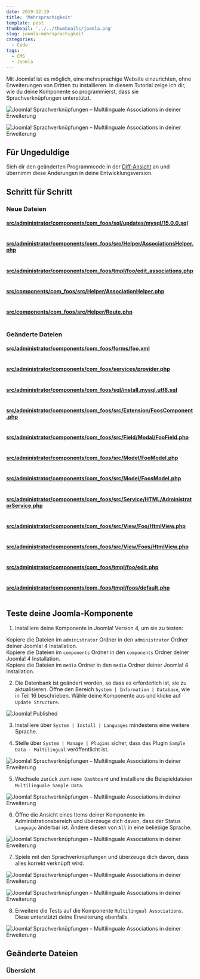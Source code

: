 ```yaml
---
date: 2019-12-19
title: 'Mehrsprachigkeit'
template: post
thumbnail: '../../thumbnails/joomla.png'
slug: joomla-mehrsprachigkeit
categories:
  - Code
tags:
  - CMS
  - Joomla
---
```


Mit Joomla! ist es möglich, eine mehrsprachige Website einzurichten, ohne Erweiterungen von Dritten zu installieren. In diesem Tutorial zeige ich dir, wie du deine Komponente so programmierst, dass sie Sprachverknüpfungen unterstützt.

![Joomla! Sprachverknüpfungen – Multilinguale Associations in deiner Erweiterung](/images/j4x19x5.png)

![Joomla! Sprachverknüpfungen – Multilinguale Associations in deiner Erweiterung](/images/j4x19x6.png)

## Für Ungeduldige

Sieh dir den geänderten Programmcode in der [Diff-Ansicht](https://github.com/astridx/boilerplate/compare/t14b...t15a) an und übernimm diese Änderungen in deine Entwicklungsversion.


## Schritt für Schritt

### Neue Dateien

#### [src/administrator/components/com_foos/sql/updates/mysql/15.0.0.sql](https://github.com/astridx/boilerplate/compare/t14b...t15a#diff-fa2e66efed41380705fb9f91c257ea9c)

[]()
```

```

#### [src/administrator/components/com_foos/src/Helper/AssociationsHelper.php](https://github.com/astridx/boilerplate/compare/t14b...t15a#diff-89e05e395916539c641802f3bb6165c5)

[]()
```

```

#### [src/administrator/components/com_foos/tmpl/foo/edit_associations.php](https://github.com/astridx/boilerplate/compare/t14b...t15a#diff-00a681faa92b56a5268be6268afbe52f)

[]()
```

```

#### [src/components/com_foos/src/Helper/AssociationHelper.php](https://github.com/astridx/boilerplate/compare/t14b...t15a#diff-2c4c9f6ac9ee1dafc30e300dc667f323)

[]()
```

```

#### [src/components/com_foos/src/Helper/Route.php](https://github.com/astridx/boilerplate/compare/t14b...t15a#diff-80bf53de6eba8ceb28ebfb1069c0c304)

[]()
```

```

### Geänderte Dateien

#### [src/administrator/components/com_foos/forms/foo.xml](https://github.com/astridx/boilerplate/compare/t14b...t15a#diff-262e27353fbe755d3813ea2df19cd0ed)

[]()
```

```

#### [src/administrator/components/com_foos/services/provider.php](https://github.com/astridx/boilerplate/compare/t14b...t15a#diff-6f6a8e05c359293ccc2ab0a2046bce7f)

[]()
```

```

#### [src/administrator/components/com_foos/sql/install.mysql.utf8.sql](https://github.com/astridx/boilerplate/compare/t14b...t15a#diff-896f245bc8e493f91277fd33913ef974)

[]()
```

```

#### [src/administrator/components/com_foos/src/Extension/FoosComponent.php](https://github.com/astridx/boilerplate/compare/t14b...t15a#diff-38764f2b1343234561c0d02cd2991ea1)

[]()
```

```

#### [src/administrator/components/com_foos/src/Field/Modal/FooField.php](https://github.com/astridx/boilerplate/compare/t14b...t15a#diff-aa20a48089379605365184314b6cc950)

[]()
```

```

#### [src/administrator/components/com_foos/src/Model/FooModel.php](https://github.com/astridx/boilerplate/compare/t14b...t15a#diff-c1b8160bef2d2b36367dc59381d6bcb7)

[]()
```

```

#### [src/administrator/components/com_foos/src/Model/FoosModel.php](https://github.com/astridx/boilerplate/compare/t14b...t15a#diff-2daf62ad6c51630353e31eaa3cc28626)

[]()
```

```

#### [src/administrator/components/com_foos/src/Service/HTML/AdministratorService.php](https://github.com/astridx/boilerplate/compare/t14b...t15a#diff-66f0a18f94a16b0a790b4c8f20a4dd6e)

[]()
```

```

#### [src/administrator/components/com_foos/src/View/Foo/HtmlView.php](https://github.com/astridx/boilerplate/compare/t14b...t15a#diff-d25fe4d29c25ccf10e0ba6ecaf837294)

[]()
```

```

#### [src/administrator/components/com_foos/src/View/Foos/HtmlView.php](https://github.com/astridx/boilerplate/compare/t14b...t15a#diff-8e3d37bbd99544f976bf8fd323eb5250)

[]()
```

```

#### [src/administrator/components/com_foos/tmpl/foo/edit.php](https://github.com/astridx/boilerplate/compare/t14b...t15a#diff-1637778e5f7d1d56dd1751af1970f01b)

[]()
```

```

#### [src/administrator/components/com_foos/tmpl/foos/default.php](https://github.com/astridx/boilerplate/compare/t14b...t15a#diff-3186af99ea4e3321b497b86fcd1cd757)

[]()
```

```

## Teste deine Joomla-Komponente

1. Installiere deine Komponente in Joomla! Version 4, um sie zu testen:

Kopiere die Dateien im `administrator` Ordner in den `administrator` Ordner deiner Joomla! 4 Installation.  
Kopiere die Dateien im `components` Ordner in den `components` Ordner deiner Joomla! 4 Installation.  
Kopiere die Dateien im `media` Ordner in den `media` Ordner deiner Joomla! 4 Installation.

2. Die Datenbank ist geändert worden, so dass es erforderlich ist, sie zu aktualisieren. Öffne den Bereich `System | Information | Database`, wie in Teil 16 beschrieben. Wähle deine Komponente aus und klicke auf `Update Structure`.

![Joomla! Published](/images/j4x16x1.png)

3. Installiere über `System | Install | Languages` mindestens eine weitere Sprache.

4. Stelle über `System | Manage | Plugins` sicher, dass das Plugin `Sample Data - Multilingual` veröffentlicht ist.

![Joomla! Sprachverknüpfungen – Multilinguale Associations in deiner Erweiterung](/images/j4x19x1.png)

5. Wechsele zurück zum `Home Dashboard` und installiere die Beispieldateien `Multilinguale Sample Data`.

![Joomla! Sprachverknüpfungen – Multilinguale Associations in deiner Erweiterung](/images/j4x19x3.png)

6. Öffne die Ansicht eines Items deiner Komponente im Administrationsbereich und überzeuge dich davon, dass der Status `Language` änderbar ist. Ändere diesen von `All` in eine beliebige Sprache.

![Joomla! Sprachverknüpfungen – Multilinguale Associations in deiner Erweiterung](/images/j4x19x2.png)

7. Spiele mit den Sprachverknüpfungen und überzeuge dich davon, dass alles korrekt verknüpft wird.

![Joomla! Sprachverknüpfungen – Multilinguale Associations in deiner Erweiterung](/images/j4x19x4.png)

![Joomla! Sprachverknüpfungen – Multilinguale Associations in deiner Erweiterung](/images/j4x19x5.png)

8. Erweitere die Tests auf die Komponente `Multilingual Associations`. Diese unterstützt deine Erweiterung ebenfalls.

![Joomla! Sprachverknüpfungen – Multilinguale Associations in deiner Erweiterung](/images/j4x19x6.png)

## Geänderte Dateien

### Übersicht
